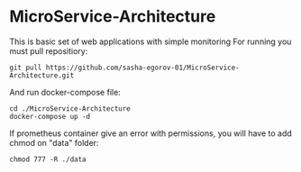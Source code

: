 # MicroService-Architecture
This is basic set of web applications with simple monitoring
For running you must pull repositiory:

    git pull https://github.com/sasha-egorov-01/MicroService-Architecture.git

And run docker-compose file:

    cd ./MicroService-Architecture 
    docker-compose up -d 

If prometheus container give an error with permissions, you will have to add chmod on "data" folder:

    chmod 777 -R ./data
